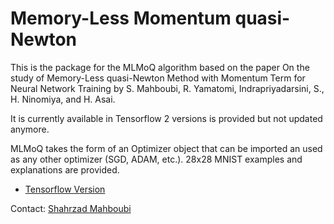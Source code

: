 # Memory-Less Momentum quasi-Newton

This is the package for the MLMoQ algorithm based on the paper On the study of Memory-Less quasi-Newton Method with Momentum Term for Neural Network Training by S. Mahboubi, R. Yamatomi, Indrapriyadarsini, S., H. Ninomiya, and H. Asai.

It is currently available in Tensorflow 2 versions is provided but not updated anymore.

MLMoQ takes the form of an Optimizer object that can be imported an used as any other optimizer (SGD, ADAM, etc.). 28x28 MNIST examples and explanations are provided.

* [Tensorflow Version](https://github.com/ninomiyalab/Memory_Less_Momentum_Quasi_Newton/MLMoQ.py)

Contact: [Shahrzad Mahboubi]( )  
